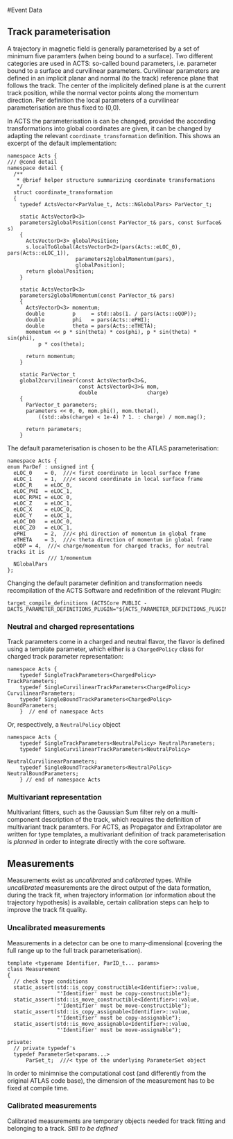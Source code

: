 #Event Data

## Track parameterisation

A trajectory in magnetic field is generally parameterised by a set of minimum five paramters (when being bound to a surface). Two different categories are used in ACTS: so-called bound parameters, i.e. parameter bound to a surface and curvilinear parameters. Curvilinear parameters are defined in an implicit planar and normal (to the track) reference plane that follows the track. The center of the implicitely defined plane is at the current track position, while the normal vector points along the momentum direction. Per definition the local parameters of a curvilinear parameterisation are thus fixed to (0,0).

In ACTS the parameterisation is can be changed, provided the according transformations into global coordinates are given, it can be changed by adapting the relevant `coordinate_transformation` definition. This shows an excerpt of the default implementation:

    namespace Acts {
    /// @cond detail
    namespace detail {
      /**
       * @brief helper structure summarizing coordinate transformations
       */
      struct coordinate_transformation
      {
        typedef ActsVector<ParValue_t, Acts::NGlobalPars> ParVector_t;
    
        static ActsVectorD<3>
        parameters2globalPosition(const ParVector_t& pars, const Surface& s)
        {
          ActsVectorD<3> globalPosition;
          s.localToGlobal(ActsVectorD<2>(pars(Acts::eLOC_0), pars(Acts::eLOC_1)),
                          parameters2globalMomentum(pars),
                          globalPosition);
          return globalPosition;
        }
    
        static ActsVectorD<3>
        parameters2globalMomentum(const ParVector_t& pars)
        {
          ActsVectorD<3> momentum;
          double         p     = std::abs(1. / pars(Acts::eQOP));
          double         phi   = pars(Acts::ePHI);
          double         theta = pars(Acts::eTHETA);
          momentum << p * sin(theta) * cos(phi), p * sin(theta) * sin(phi),
              p * cos(theta);
    
          return momentum;
        }
    
        static ParVector_t
        global2curvilinear(const ActsVectorD<3>&,
                           const ActsVectorD<3>& mom,
                           double                charge)
        {
          ParVector_t parameters;
          parameters << 0, 0, mom.phi(), mom.theta(),
              ((std::abs(charge) < 1e-4) ? 1. : charge) / mom.mag();
    
          return parameters;
        }



The default parameterisation is chosen to be the ATLAS parameterisation:

    namespace Acts {
    enum ParDef : unsigned int {
      eLOC_0    = 0,  ///< first coordinate in local surface frame
      eLOC_1    = 1,  ///< second coordinate in local surface frame
      eLOC_R    = eLOC_0,
      eLOC_PHI  = eLOC_1,
      eLOC_RPHI = eLOC_0,
      eLOC_Z    = eLOC_1,
      eLOC_X    = eLOC_0,
      eLOC_Y    = eLOC_1,
      eLOC_D0   = eLOC_0,
      eLOC_Z0   = eLOC_1,
      ePHI      = 2,  ///< phi direction of momentum in global frame
      eTHETA    = 3,  ///< theta direction of momentum in global frame
      eQOP = 4,  ///< charge/momentum for charged tracks, for neutral tracks it is
                 /// 1/momentum
      NGlobalPars
    };

Changing the default parameter definition and transformation needs recompilation of the ACTS Software and redefinition of 
the relevant Plugin:
 
    target_compile_definitions (ACTSCore PUBLIC -DACTS_PARAMETER_DEFINITIONS_PLUGIN="${ACTS_PARAMETER_DEFINITIONS_PLUGIN}")


### Neutral and charged representations

Track parameters come in a charged and neutral flavor, the flavor is defined using a template parameter,
which either is a `ChargedPolicy` class for charged track parameter representation:

    namespace Acts {
        typedef SingleTrackParameters<ChargedPolicy>            TrackParameters;
        typedef SingleCurvilinearTrackParameters<ChargedPolicy> CurvilinearParameters;
        typedef SingleBoundTrackParameters<ChargedPolicy>       BoundParameters;
        }  // end of namespace Acts

Or, respectively, a `NeutralPolicy` object

    namespace Acts {
        typedef SingleTrackParameters<NeutralPolicy> NeutralParameters;
        typedef SingleCurvilinearTrackParameters<NeutralPolicy>
                                                  NeutralCurvilinearParameters;
        typedef SingleBoundTrackParameters<NeutralPolicy> NeutralBoundParameters;
        } // end of namespace Acts  

### Multivariant representation

Multivariant fitters, such as the Gaussian Sum filter rely on a multi-component description of the track, which requires the definition of multivariant track paramters. For ACTS, as Propagator and Extrapolator are written for type templates, a multivariant definition of track parameterisation is *planned* in order to integrate directly with the core software.

## Measurements

Measurements exist as *uncalibrated* and *calibrated* types. While *uncalibrated* measurements are the direct output of the data formation, during the track fit, when trajectory information (or information about the trajectory hypothesis) is available, certain calibration steps can help to improve the track fit quality.


### Uncalibrated measurements

Measurements in a detector can be one to many-dimensional (covering the full range up to the full track parameterisation).

    template <typename Identifier, ParID_t... params>
    class Measurement
    {
      // check type conditions
      static_assert(std::is_copy_constructible<Identifier>::value,
                    "'Identifier' must be copy-constructible");
      static_assert(std::is_move_constructible<Identifier>::value,
                    "'Identifier' must be move-constructible");
      static_assert(std::is_copy_assignable<Identifier>::value,
                    "'Identifier' must be copy-assignable");
      static_assert(std::is_move_assignable<Identifier>::value,
                    "'Identifier' must be move-assignable");
    
    private:
      // private typedef's
      typedef ParameterSet<params...>
          ParSet_t;  ///< type of the underlying ParameterSet object
          
In order to minimnise the computational cost (and differently from the original ATLAS code base), the dimension of the
measurement has to be fixed at compile time.          
          
### Calibrated measurements

Calibrated measurements are temporary objects needed for track fitting and belonging to a track.
*Still to be defined*
